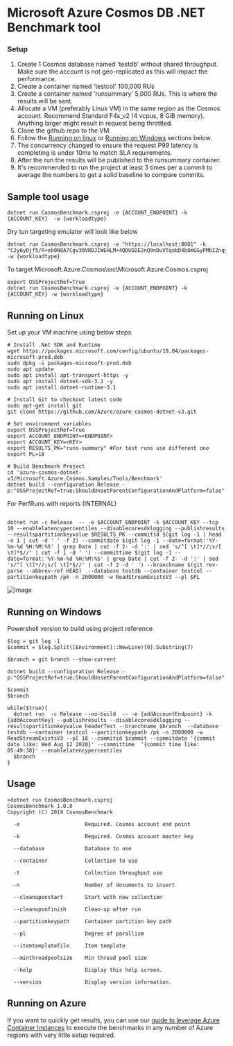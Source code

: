 # Microsoft Azure Cosmos DB .NET Benchmark tool

### Setup
1. Create 1 Cosmos database named 'testdb' without shared throughput. Make sure the account is not geo-replicated as this will impact the performance. 
2. Create a container named 'testcol' 100,000 RUs
3. Create a container named 'runsummary' 5,000 RUs. This is where the results will be sent.
4. Allocate a VM (preferably Linux VM) in the same region as the Cosmos account. Recommend Standard F4s_v2 (4 vcpus, 8 GiB memory). Anything larger might result in request being throttled.
5. Clone the github repo to the VM. 
6. Follow the [Running on linux](linux) or [Running on Windows](windows) sections below.
7. The concurrency changed to ensure the request P99 latency is completing is under 10ms to match SLA requirements.
8. After the run the results will be published to the runsummary container. 
9. It's recommended to run the project at least 3 times per a commit to average the numbers to get a solid baseline to compare commits.

## Sample tool usage
```
dotnet run CosmosBenchmark.csproj -e {ACCOUNT_ENDPOINT} -k {ACCOUNT_KEY}  -w {workloadtype}
```

Dry tun targeting emulator will look like below
```
dotnet run CosmosBenchmark.csproj -e "https://localhost:8081" -k "C2y6yDjf5/R+ob0N8A7Cgv30VRDJIWEHLM+4QDU5DE2nQ9nDuVTqobD4b8mGGyPMbIZnqyMsEcaGQy67XIw/Jw==" -w {workloadtype}
```

To target Microsoft.Azure.Cosmos\src\Microsoft.Azure.Cosmos.csproj
```
export OSSProjectRef=True
dotnet run CosmosBenchmark.csproj -e {ACCOUNT_ENDPOINT} -k {ACCOUNT_KEY} -w {workloadtype}
```

## Running on Linux <a name="linux"></a>
Set up your VM machine using below steps
```
# Install .Net SDK and Runtime
wget https://packages.microsoft.com/config/ubuntu/18.04/packages-microsoft-prod.deb
sudo dpkg -i packages-microsoft-prod.deb
sudo apt update
sudo apt install apt-transport-https -y
sudo apt install dotnet-sdk-3.1 -y
sudo apt install dotnet-runtime-3.1

# Install Git to checkout latest code
sudo apt-get install git
git clone https://github.com/Azure/azure-cosmos-dotnet-v3.git

# Set environment variables
export OSSProjectRef=True
export ACCOUNT_ENDPOINT=<ENDPOINT>
export ACCOUNT_KEY=<KEY>
export RESULTS_PK="runs-summary" #For test runs use different one
export PL=18

# Build Benchmark Project
cd 'azure-cosmos-dotnet-v3/Microsoft.Azure.Cosmos.Samples/Tools/Benchmark'
dotnet build --configuration Release -p:"OSSProjectRef=true;ShouldUnsetParentConfigurationAndPlatform=false"

```
For PerfRuns with reports (INTERNAL)
```

dotnet run -c Release  -- -e $ACCOUNT_ENDPOINT -k $ACCOUNT_KEY --tcp 10 --enablelatencypercentiles --disablecoresdklogging --publishresults --resultspartitionkeyvalue $RESULTS_PK --commitid $(git log -1 | head -n 1 | cut -d ' ' -f 2) --commitdate $(git log -1 --date=format:'%Y-%m-%d %H:%M:%S' | grep Date | cut -f 2- -d ':' | sed 's/^[ \t]*//;s/[ \t]*$//' | cut -f 1 -d ' ') --committime $(git log -1 --date=format:'%Y-%m-%d %H:%M:%S' | grep Date | cut -f 2- -d ':' | sed 's/^[ \t]*//;s/[ \t]*$//' | cut -f 2 -d ' ') --branchname $(git rev-parse --abbrev-ref HEAD)  --database testdb --container testcol --partitionkeypath /pk -n 2000000 -w ReadStreamExistsV3 --pl $PL 
```

![image](https://user-images.githubusercontent.com/6880899/61565403-8e41bd00-aa96-11e9-9996-b7fc77c3aed3.png)

## Running on Windows <a name="windows"></a>

Powershell version to build using project reference
```
$log = git log -1
$commit = $log.Split([Environment]::NewLine)[0].Substring(7)

$branch = git branch --show-current

dotnet build --configuration Release -p:"OSSProjectRef=true;ShouldUnsetParentConfigurationAndPlatform=false"
 
$commit
$branch

while($true){
  dotnet run  -c Release --no-build  -- -e {addAccountEndpoint} -k {addAccountKey} --publishresults --disablecoresdklogging --resultspartitionkeyvalue headerTest --branchname $branch  --database testdb --container testcol --partitionkeypath /pk -n 2000000 -w ReadStreamExistsV3 --pl 18 --commitid $commit --commitdate '{commit date like: Wed Aug 12 2020}' --committime  '{commit time like: 05:49:38}' --enablelatencypercentiles
  $branch
}
```

## Usage
```
>dotnet run CosmosBenchmark.csproj
CosmosBenchmark 1.0.0
Copyright (C) 2019 CosmosBenchmark

  -e                     Required. Cosmos account end point

  -k                     Required. Cosmos account master key

  --database             Database to use

  --container            Collection to use

  -t                     Collection throughput use

  -n                     Number of documents to insert

  --cleanuponstart       Start with new collection

  --cleanuponfinish      Clean-up after run

  --partitionkeypath     Container partition key path

  --pl                   Degree of parallism

  --itemtemplatefile     Item template

  --minthreadpoolsize    Min thread pool size

  --help                 Display this help screen.

  --version              Display version information.
```

## Running on Azure

If you want to quickly get results, you can use our [guide to leverage Azure Container Instances](./AzureContainerInstances/README.md) to execute the benchmarks in any number of Azure regions with very little setup required.
